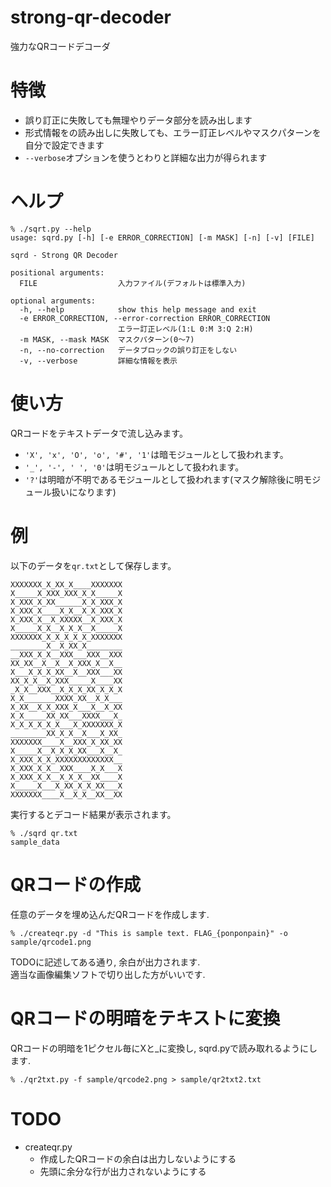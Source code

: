strong-qr-decoder
=================

強力なQRコードデコーダ

特徴
====

- 誤り訂正に失敗しても無理やりデータ部分を読み出します
- 形式情報をの読み出しに失敗しても、エラー訂正レベルやマスクパターンを自分で設定できます
- `--verbose`オプションを使うとわりと詳細な出力が得られます

ヘルプ
======

```
% ./sqrt.py --help
usage: sqrd.py [-h] [-e ERROR_CORRECTION] [-m MASK] [-n] [-v] [FILE]

sqrd - Strong QR Decoder

positional arguments:
  FILE                  入力ファイル(デフォルトは標準入力)

optional arguments:
  -h, --help            show this help message and exit
  -e ERROR_CORRECTION, --error-correction ERROR_CORRECTION
                        エラー訂正レベル(1:L 0:M 3:Q 2:H)
  -m MASK, --mask MASK  マスクパターン(0〜7)
  -n, --no-correction   データブロックの誤り訂正をしない
  -v, --verbose         詳細な情報を表示
```

使い方
======

QRコードをテキストデータで流し込みます。

- `'X', 'x', 'O', 'o', '#', '1'`は暗モジュールとして扱われます。
- `'_', '-', ' ', '0'`は明モジュールとして扱われます。
- `'?'`は明暗が不明であるモジュールとして扱われます(マスク解除後に明モジュール扱いになります)

例
==

以下のデータを`qr.txt`として保存します。
```
XXXXXXX_X_XX_X____XXXXXXX
X_____X_XXX_XXX_X_X_____X
X_XXX_X_XX______X_X_XXX_X
X_XXX_X____X_X__X_X_XXX_X
X_XXX_X__X_XXXXX__X_XXX_X
X_____X_X__X_X_X__X_____X
XXXXXXX_X_X_X_X_X_XXXXXXX
________X__X_XX_X________
__XXX_X_X__XXX___XXX__XXX
XX_XX__X__X__X_XXX_X__X__
X___X_X_X_XX__X__XXX___XX
XX_X_X__X_XXX_____X____XX
_X_X__XXX__X_X_X_XX_X_X_X
X_X_______XXXX_XX__X_X___
X_XX__X_X_XXX_X___X__X_XX
X_X_____XX_XX___XXXX___X_
X_X_X_X_X_X___X_XXXXXXX_X
________XX_X_X__X___X_XX_
XXXXXXX____X__XXX_X_XX_XX
X_____X__X_X_X_XX___X__X_
X_XXX_X_X_XXXXXXXXXXXXX__
X_XXX_X_X__XXX____X_X___X
X_XXX_X_X__X_X_X__XX____X
X_____X___X_XX_X_X_XX___X
XXXXXXX____X__X_X__XX__XX
```
実行するとデコード結果が表示されます。
```
% ./sqrd qr.txt
sample_data
```


QRコードの作成
==============

任意のデータを埋め込んだQRコードを作成します.  
```
% ./createqr.py -d "This is sample text. FLAG_{ponponpain}" -o sample/qrcode1.png
```
  
TODOに記述してある通り, 余白が出力されます.  
適当な画像編集ソフトで切り出した方がいいです.  


QRコードの明暗をテキストに変換
==============================

QRコードの明暗を1ピクセル毎にXと_に変換し, sqrd.pyで読み取れるようにします.  
```
% ./qr2txt.py -f sample/qrcode2.png > sample/qr2txt2.txt
```


TODO
====

* createqr.py
    * 作成したQRコードの余白は出力しないようにする  
    * 先頭に余分な行が出力されないようにする

